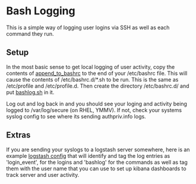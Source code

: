 # Bash Logging

This is a simple way of logging user logins via SSH as well as each command they run.

## Setup

In the most basic sense to get local logging of user activity, copy the contents of [append_to_bashrc](etc/append_to_bashrc) to the end of your /etc/bashrc file.  This will cause the contents of /etc/bashrc.d/*.sh
to be run. This is the same as /etc/profile and /etc/profile.d.  Then create the directory /etc/bashrc.d/ and put [bashlog.sh](etc/bashrc.d/bashlog.sh) in it.

Log out and log back in and you should see your loging and activity being logged to /var/log/secure (on RHEL, YMMV).  If not, check your systems syslog config to see where its sending authpriv.info logs.

## Extras

If you are sending your syslogs to a logstash server somewhere, here is an example [logstash config](Logstash/example.conf) that will identify and tag the log entries as 'login_event', for the logins and 'bashlog' for the commands
as well as tag them with the user name that you can use to set up kibana dashboards to track server and user activity.
